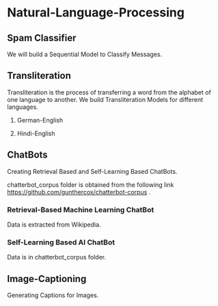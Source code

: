 # Natural-Language-Processing

## Spam Classifier

We will build a Sequential Model to Classify Messages.

## Transliteration

Transliteration is the process of transferring a word from the alphabet of one language to another. We build Transliteration Models for different languages.

1) German-English

2) Hindi-English

## ChatBots

Creating Retrieval Based and Self-Learning Based ChatBots.

chatterbot_corpus folder is obtained from the following link https://github.com/gunthercox/chatterbot-corpus .

### Retrieval-Based Machine Learning ChatBot

Data is extracted from Wikipedia.

### Self-Learning Based AI ChatBot

Data is in chatterbot_corpus folder.

## Image-Captioning

Generating Captions for Images.
